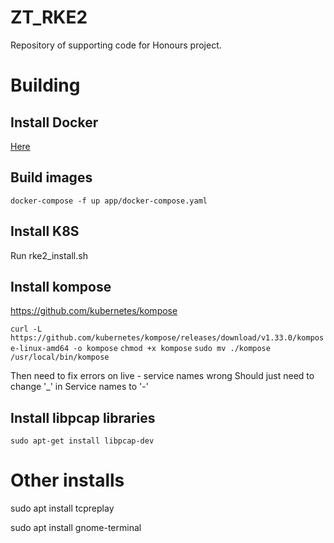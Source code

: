 # ZT_RKE2
Repository of supporting code for Honours project. 

# Building 

## Install Docker 

[Here](https://docs.docker.com/engine/install/ubuntu/)

## Build images

`docker-compose -f up app/docker-compose.yaml`


## Install K8S 
Run rke2_install.sh

## Install kompose 
https://github.com/kubernetes/kompose

`curl -L https://github.com/kubernetes/kompose/releases/download/v1.33.0/kompose-linux-amd64 -o kompose`
`chmod +x kompose`
`sudo mv ./kompose /usr/local/bin/kompose`

Then need to fix errors on live - service names wrong 
Should just need to change '_' in Service names to '-' 

## Install libpcap libraries

`sudo apt-get install libpcap-dev` 

# Other installs 

sudo apt install tcpreplay 

sudo apt install gnome-terminal

